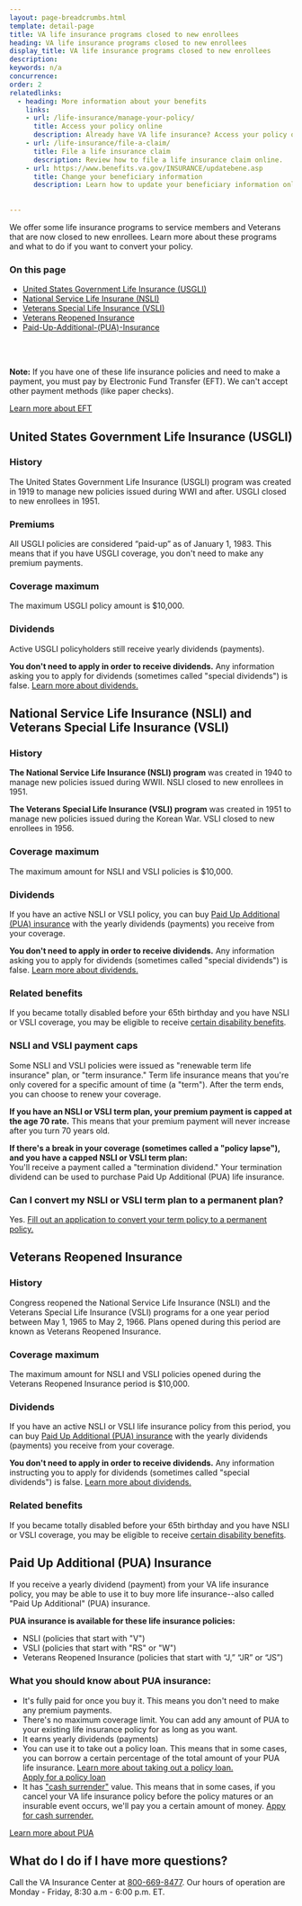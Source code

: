 ```yaml
---
layout: page-breadcrumbs.html
template: detail-page
title: VA life insurance programs closed to new enrollees
heading: VA life insurance programs closed to new enrollees
display_title: VA life insurance programs closed to new enrollees
description: 
keywords: n/a
concurrence:
order: 2
relatedlinks:
  - heading: More information about your benefits
    links:
    - url: /life-insurance/manage-your-policy/
      title: Access your policy online
      description: Already have VA life insurance? Access your policy online.
    - url: /life-insurance/file-a-claim/
      title: File a life insurance claim
      description: Review how to file a life insurance claim online. 
    - url: https://www.benefits.va.gov/INSURANCE/updatebene.asp
      title: Change your beneficiary information
      description: Learn how to update your beneficiary information online. 
      
      
---
```


<div class="va-introtext">

We offer some life insurance programs to service members and Veterans that are now closed to new enrollees. Learn more about these programs and what to do if you want to convert your policy. 

</div>

<h3>On this page</h3>

- [United States Government Life Insurance (USGLI)](#united-states-government-life-insurance-(usgli))
- [National Service Life Insurane (NSLI)](#national-service-life-insurance-(nsli)-and-veterans-special-life-insurance-(vsli))
- [Veterans Special Life Insurance (VSLI)](#national-service-life-insurance-(nsli)-and-veterans-special-life-insurance-(vsli))
- [Veterans Reopened Insurance](#veterans-reopened-insurance)
- [Paid-Up-Additional-(PUA)-Insurance](#paid-up-additional-(pua)-insurance) 
<br>
<br>

**Note:** If you have one of these life insurance policies and need to make a payment, you must pay by Electronic Fund Transfer (EFT). We can't accept other payment methods (like paper checks). <br>

[Learn more about EFT](https://www.benefits.va.gov/INSURANCE/payments-eft.asp)

## United States Government Life Insurance (USGLI)

### History
The United States Government Life Insurance (USGLI) program was created in 1919 to manage new policies issued during WWI and after. USGLI closed to new enrollees in 1951. 

### Premiums

All USGLI policies are considered “paid-up” as of January 1, 1983. This means that if you have USGLI coverage, you don't need to make any premium payments. <br>

### Coverage maximum

The maximum USGLI policy amount is $10,000. 

### Dividends

Active USGLI policyholders still receive yearly dividends (payments). 

**You don't need to apply in order to receive dividends.** Any information asking you to apply for dividends (sometimes called "special dividends") is false. [Learn more about dividends.](https://www.benefits.va.gov/insurance/dividends_options.asp)


## National Service Life Insurance (NSLI) and Veterans Special Life Insurance (VSLI)

### History

**The National Service Life Insurance (NSLI) program** was created in 1940 to manage new policies issued during WWII. NSLI closed to new enrollees in 1951. <br>

**The Veterans Special Life Insurance (VSLI) program** was created in 1951 to manage new policies issued during the Korean War. VSLI closed to new enrollees in 1956. <br>

### Coverage maximum

The maximum amount for NSLI and VSLI policies is $10,000. 

### Dividends 

If you have an active NSLI or VSLI policy, you can buy [Paid Up Additional (PUA) insurance](#paid-up-additional-(pua)-insurance) with the yearly dividends (payments) you receive from your coverage. 

**You don't need to apply in order to receive dividends.** Any information asking you to apply for dividends (sometimes called "special dividends") is false. [Learn more about dividends.](https://www.benefits.va.gov/insurance/dividends_options.asp)

### Related benefits 

If you became totally disabled before your 65th birthday and you have NSLI or VSLI coverage, you may be eligible to receive [certain disability benefits](https://www.benefits.va.gov/INSURANCE/gli-claim-disability.asp). 

### NSLI and VSLI payment caps 

Some NSLI and VSLI policies were issued as "renewable term life insurance" plan, or "term insurance." Term life insurance means that you're only covered for a specific amount of time (a "term"). After the term ends, you can choose to renew your coverage. 

**If you have an NSLI or VSLI term plan, your premium payment is capped at the age 70 rate.** This means that your premium payment will never increase after you turn 70 years old. 

**If there's a break in your coverage (sometimes called a "policy lapse"), and you have a capped NSLI or VSLI term plan:**<br>
You'll receive a payment called a "termination dividend." Your termination dividend can be used to purchase Paid Up Additional (PUA) life insurance. 

### Can I convert my NSLI or VSLI term plan to a permanent plan?

Yes. [Fill out an application to convert your term policy to a permanent policy.](https://benefits.va.gov/INSURANCE/forms/29-0152.pdf)<br>

## Veterans Reopened Insurance

### History 

Congress reopened the National Service Life Insurance (NSLI) and the Veterans Special Life Insurance (VSLI) programs for a one year period between May 1, 1965 to May 2, 1966. Plans opened during this period are known as Veterans Reopened Insurance. 

### Coverage maximum 
The maximum amount for NSLI and VSLI policies opened during the Veterans Reopened Insurance period is $10,000. 

### Dividends 
If you have an active NSLI or VSLI life insurance policy from this period, you can buy [Paid Up Additional (PUA) insurance](#paid-up-additional-(pua)-insurance) with the yearly dividends (payments) you receive from your coverage. 

**You don't need to apply in order to receive dividends.** Any information instructing you to apply for dividends (sometimes called "special dividends") is false. [Learn more about dividends.](https://www.benefits.va.gov/insurance/dividends_options.asp)

### Related benefits 

If you became totally disabled before your 65th birthday and you have NSLI or VSLI coverage, you may be eligible to receive [certain disability benefits](https://www.benefits.va.gov/INSURANCE/gli-claim-disability.asp).

## Paid Up Additional (PUA) Insurance

If you receive a yearly dividend (payment) from your VA life insurance policy, you may be able to use it to buy more life insurance--also called "Paid Up Additional" (PUA) insurance. 

**PUA insurance is available for these life insurance policies:**

- NSLI (policies that start with "V")
- VSLI (policies that start with "RS" or "W")
- Veterans Reopened Insurance (policies that start with “J,” “JR” or “JS”)

### What you should know about PUA insurance:

- It's fully paid for once you buy it. This means you don't need to make any premium payments.
- There's no maximum coverage limit. You can add any amount of PUA to your existing life insurance policy for as long as you want.
- It earns yearly dividends (payments)
- You can use it to take out a policy loan. This means that in some cases, you can borrow a certain percentage of the total amount of your PUA life insurance. [Learn more about taking out a policy loan.](https://www.benefits.gov/benefit/1512)<br>
[Apply for a policy loan](https://www.vba.va.gov/pubs/forms/VBA-29-1546-ARE.pdf)
- It has ["cash surrender"](https://www.benefits.va.gov/INSURANCE/docs/2018_VALifeBook.pdf#page=67) value. This means that in some cases, if you cancel your VA life insurance policy before the policy matures or an insurable event occurs, we'll pay you a certain amount of money. [Appy for cash surrender.](https://www.vba.va.gov/pubs/forms/VBA-29-1546-ARE.pdf) <br>

[Learn more about PUA](https://www.benefits.va.gov/INSURANCE/docs/2018_VALifeBook.pdf#page=71)<br>

## What do I do if I have more questions?

Call the VA Insurance Center at <a href="tel:18006698477">800-669-8477</a>. Our hours of operation are Monday - Friday, 8:30 a.m - 6:00 p.m. ET.



















